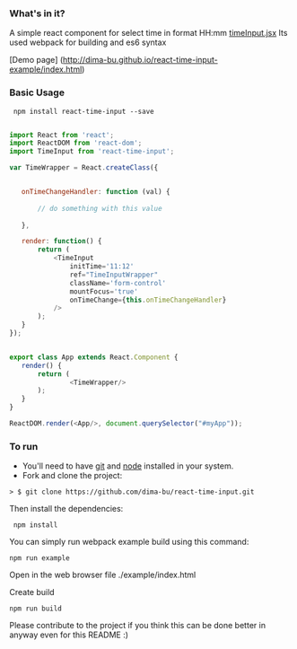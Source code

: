 ### What's in it?

A simple react component for select time in format HH:mm [timeInput.jsx](./src/timeInput.jsx) Its used webpack for building and es6 syntax

[Demo page] (http://dima-bu.github.io/react-time-input-example/index.html)

### Basic Usage

```
 npm install react-time-input --save

```


 ```javascript

import React from 'react';
import ReactDOM from 'react-dom';
import TimeInput from 'react-time-input';

var TimeWrapper = React.createClass({


	onTimeChangeHandler: function (val) {
		
		// do something with this value
		
	},

	render: function() {
		return (
			<TimeInput
				initTime='11:12'
				ref="TimeInputWrapper"
				className='form-control'
				mountFocus='true'
				onTimeChange={this.onTimeChangeHandler}
			/>
		);
	}
});


export class App extends React.Component {
	render() {
		return (
				<TimeWrapper/>
		);
	}
}

ReactDOM.render(<App/>, document.querySelector("#myApp"));

```


### To run

* You'll need to have [git](https://git-scm.com/) and [node](https://nodejs.org/en/) installed in your system.
* Fork and clone the project:

```
> $ git clone https://github.com/dima-bu/react-time-input.git
```

Then install the dependencies:

```
 npm install
```

You can simply run webpack example build using this command: 

```
npm run example
```
Open in the web browser file ./example/index.html



Create build
```
npm run build
```

Please contribute to the project if you think this can be done better in anyway even for this README :)
